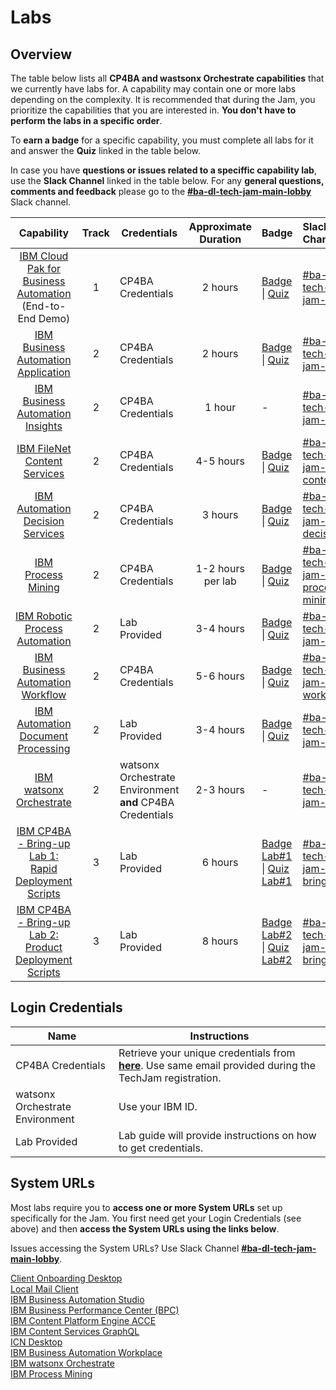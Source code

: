 # Labs

## Overview

The table below lists all **CP4BA and wastsonx Orchestrate capabilities** that we currently have labs for. A capability may contain one or more labs depending on the complexity. It is recommended that during the Jam, you prioritize the capabilities that you are interested in. **You don't have to perform the labs in a specific order**.

To **earn a badge** for a specific capability, you must complete all labs for it and answer the **Quiz** linked in the table below.

In case you have **questions or issues related to a speciffic capability lab**, use the **Slack Channel** linked in the table below. For any **general questions, comments and feedback** please go to the **[#ba-dl-tech-jam-main-lobby](https://ibm.enterprise.slack.com/archives/C06RSMQ7WBH)** Slack channel.

| Capability                                                    | Track                | Credentials | Approximate Duration |       Badge                             | Slack Channel |  Survey |
| :-----------------------------------------------------------: | :------------------: | ----------- | :------------------: | :---------------------------------- | :-------------------------------------- | ------------- |
| [IBM Cloud Pak for Business Automation](https://github.com/IBM/cp4ba-labs/tree/main/23.0.2/IBM%20Cloud%20Pak%20for%20Business%20Automation%20(End-to-End)) (End-to-End Demo) |  1 | CP4BA Credentials |      2 hours        | [Badge](https://www.credly.com/org/ibm/badge/ibm-cloud-pak-for-business-automation-tech-jam) \| [Quiz](https://learn.ibm.com/course/view.php?id=9353) | [#ba-dl-tech-jam-e2e](https://ibm.enterprise.slack.com/archives/C07K7LS62GL) |[E2E Survey](https://www.surveymonkey.com/r/ba-dl-tech-jam-e2e) |
| [IBM Business Automation Application](https://github.com/IBM/cp4ba-labs/tree/main/23.0.2/Business%20Automation%20Application) | 2 | CP4BA Credentials |     2 hours       | [Badge](https://www.credly.com/org/ibm/badge/ibm-business-automation-application-tech-jam) \| [Quiz](https://learn.ibm.com/course/view.php?id=9357) | [#ba-dl-tech-jam-baa](https://ibm.enterprise.slack.com/archives/C07K5640YLA) | [BAA Survey](https://www.surveymonkey.com/r/ba-dl-tech-jam-baa) |
| [IBM Business Automation Insights](https://github.com/IBM/cp4ba-labs/tree/main/23.0.2/Business%20Automation%20Insights) | 2 |CP4BA Credentials |        1 hour        |                              -                               | [#ba-dl-tech-jam-bai](https://ibm.enterprise.slack.com/archives/C07KU018PL0) | [BAI Survey](https://www.surveymonkey.com/r/ba-dl-tech-jam-bai) |
| [IBM FileNet Content Services](https://github.com/IBM/cp4ba-labs/tree/main/23.0.2/Content) | 2 | CP4BA Credentials |     4-5 hours       | [Badge](https://www.credly.com/org/ibm/badge/ibm-filenet-content-manager-tech-jam) \| [Quiz](https://learn.ibm.com/course/view.php?id=9358) | [#ba-dl-tech-jam-content](https://ibm.enterprise.slack.com/archives/C07KU07SNCQ) |[FNCM Survey](https://www.surveymonkey.com/r/ba-dl-tech-jam-fncm) |
| [IBM Automation Decision Services](https://github.com/IBM/cp4ba-labs/tree/main/23.0.2/Decisions) | 2 | CP4BA Credentials |      3 hours        | [Badge](https://www.credly.com/org/ibm/badge/ibm-automation-decision-services-tech-jam) \| [Quiz](https://learn.ibm.com/course/view.php?id=9416) | [#ba-dl-tech-jam-decisions](https://ibm.enterprise.slack.com/archives/C07K58U01R8) | [ADS Survey](https://www.surveymonkey.com/r/ba-dl-tech-jam-ads) |
| [IBM Process Mining](https://github.com/IBM/cp4ba-labs/tree/main/23.0.2/Process%20Mining) | 2 | CP4BA Credentials |       1-2 hours per lab        | [Badge](https://www.credly.com/org/ibm/badge/ibm-process-mining-tech-jam) \| [Quiz](https://learn.ibm.com/course/view.php?id=9355) | [#ba-dl-tech-jam-process-mining](https://ibm.enterprise.slack.com/archives/C07K2A5FZB7) | [PM Survey](https://www.surveymonkey.com/r/ba-dl-tech-jam-pm) |
| [IBM Robotic Process Automation](https://github.com/IBM/cp4ba-labs/tree/main/23.0.2/Robotic%20Process%20Automation) | 2 | Lab Provided |      3-4 hours       | [Badge](https://www.credly.com/org/ibm/badge/ibm-robotic-process-automation-tech-jam) \| [Quiz](https://learn.ibm.com/course/view.php?id=9356) | [#ba-dl-tech-jam-rpa](https://ibm.enterprise.slack.com/archives/C07JYHFBPN2) | [RPA Survey](https://www.surveymonkey.com/r/ba-dl-tech-jam-rpa) |
| [IBM Business Automation Workflow](https://github.com/IBM/cp4ba-labs/tree/main/23.0.2/Workflow) | 2 | CP4BA Credentials |      5-6 hours       | [Badge](https://www.credly.com/org/ibm/badge/ibm-business-automation-workflow-tech-jam) \| [Quiz](https://learn.ibm.com/course/view.php?id=9354) | [#ba-dl-tech-jam-workflow](https://ibm.enterprise.slack.com/archives/C07K54PBTA7) | [BAW Survey](https://www.surveymonkey.com/r/ba-dl-tech-jam-baw) |
| [IBM Automation Document Processing](https://github.com/IBM/cp4ba-labs/tree/main/23.0.2/Document%20Processing) | 2 | Lab Provided | 3-4 hours | [Badge](https://www.credly.com/org/ibm/badge/ibm-automation-document-processing-tech-jam) \| [Quiz](https://learn.ibm.com/course/view.php?id=12413) |[#ba-dl-tech-jam-adp](https://ibm.enterprise.slack.com/archives/C07K2D0L37X) |[ADP Survey]( https://www.surveymonkey.com/r/ba-dl-tech-jam-adp) |
| [IBM watsonx Orchestrate](https://github.com/IBM/cp4ba-labs/tree/main/23.0.2/watsonx%20Orchestrate) | 2 | watsonx Orchestrate Environment **and** CP4BA Credentials | 2-3 hours | - |[#ba-dl-tech-jam-wxo](https://ibm.enterprise.slack.com/archives/C07K57XK01G) |[wxO Survey]( https://www.surveymonkey.com/r/ba-dl-tech-jam-wxo) |
| [IBM CP4BA - Bring-up Lab 1: Rapid Deployment Scripts](https://github.com/IBM/cp4ba-labs/blob/main/23.0.2/Bring-up/Bring-Up-Lab-1/Readme.md) | 3 | Lab Provided | 6 hours | [Badge Lab#1](https://www.credly.com/org/ibm/badge/ibm-cloud-pak-for-business-automation-installation-tech-jam) \| [Quiz Lab#1](https://learn.ibm.com/course/view.php?id=11286) | [#ba-dl-tech-jam-bring-up](https://ibm.enterprise.slack.com/archives/C07JQKAUWMV) | [Bring-up Survey](https://www.surveymonkey.com/r/ba-dl-tech-jam-bring-up) |
| [IBM CP4BA - Bring-up Lab 2: Product Deployment Scripts](https://github.com/IBM/cp4ba-labs/blob/main/24.0.0/Bring-Up/Bring-Up-Lab-2/Readme.md) | 3 | Lab Provided | 8 hours | [Badge Lab#2](https://www.credly.com/org/ibm/badge/ibm-cloud-pak-for-business-automation-installation-.1) \| [Quiz Lab#2](https://learn.ibm.com/course/view.php?id=16836) | [#ba-dl-tech-jam-bring-up](https://ibm.enterprise.slack.com/archives/C07JQKAUWMV) | [Bring-up Survey](https://www.surveymonkey.com/r/ba-dl-tech-jam-bring-up) |


## Login Credentials

|Name       |Instructions| 
| ------- | ------- |
| CP4BA Credentials| Retrieve your unique credentials from **[here](https://jam-usermanagement-ibm-jam-usermanagement.tech-jam-emea-02-464887bc828751e1b00625ca9211fbca-0000.eu-de.containers.appdomain.cloud/UserManagement)**.  Use same email provided during the TechJam registration. |
| watsonx Orchestrate Environment| Use your IBM ID. |
| Lab Provided | Lab guide will provide instructions on how to get credentials. |

<!--
pull down the line to replace from above, replace with line from below

| CP4BA Credentials| These instructions will get updated at the end of the Introduction session, you'll then find the link to get your credentials here. |

| CP4BA Credentials| Retrieve your unique credentials from **[here](https://jam-usermanagement-jam-usermgmt.tech-jam-apac-01-464887bc828751e1b00625ca9211fbca-0000.jp-tok.containers.appdomain.cloud/UserManagement)**.  Use same email provided during the TechJam registration. |

-->

## System URLs

Most labs require you to **access one or more System URLs** set up specifically for the Jam. You first need get your Login Credentials (see above) and then **access the System URLs using the links below**. 

Issues accessing the System URLs? Use Slack Channel **[#ba-dl-tech-jam-main-lobby](https://ibm.enterprise.slack.com/archives/C06RSMQ7WBH)**.

<!--
These instructions will get updated at the end of the introduction session, you'll then find the System URLs here.
-->

[Client Onboarding Desktop](https://cpd-ibm-cp4ba.tech-jam-emea-02-464887bc828751e1b00625ca9211fbca-0000.eu-de.containers.appdomain.cloud/icn/navigator/?desktop=ClientOnboarding)  
[Local Mail Client](https://roundcubenginx-mail.tech-jam-emea-02-464887bc828751e1b00625ca9211fbca-0000.eu-de.containers.appdomain.cloud/)  
[IBM Business Automation Studio](https://cpd-ibm-cp4ba.tech-jam-emea-02-464887bc828751e1b00625ca9211fbca-0000.eu-de.containers.appdomain.cloud/)  
[IBM Business Performance Center (BPC)](https://cpd-ibm-cp4ba.tech-jam-emea-02-464887bc828751e1b00625ca9211fbca-0000.eu-de.containers.appdomain.cloud/bai-bpc/)  
[IBM Content Platform Engine ACCE](https://cpd-ibm-cp4ba.tech-jam-emea-02-464887bc828751e1b00625ca9211fbca-0000.eu-de.containers.appdomain.cloud/cpe/acce/)  
[IBM Content Services GraphQL](https://cpd-ibm-cp4ba.tech-jam-emea-02-464887bc828751e1b00625ca9211fbca-0000.eu-de.containers.appdomain.cloud/content-services-graphql/)  
[ICN Desktop](https://cpd-ibm-cp4ba.tech-jam-emea-02-464887bc828751e1b00625ca9211fbca-0000.eu-de.containers.appdomain.cloud/icn/navigator/?desktop=ICN)  
[IBM Business Automation Workplace](https://cpd-ibm-cp4ba.tech-jam-emea-02-464887bc828751e1b00625ca9211fbca-0000.eu-de.containers.appdomain.cloud/icn/navigator/?desktop=workplace)  
[IBM watsonx Orchestrate](https://dl.watson-orchestrate.ibm.com/)  
[IBM Process Mining](https://cpd-ibm-cp4ba-process-mining.tech-jam-emea-02-464887bc828751e1b00625ca9211fbca-0000.eu-de.containers.appdomain.cloud/processmining/index.html)

<!--
|APAC|EMEA|Americas|
|---------|--------|--------|
|[Client Onboarding Desktop](https://cpd-ibm-cp4ba.tech-jam-amer-01-464887bc828751e1b00625ca9211fbca-0000.us-south.containers.appdomain.cloud/icn/navigator?desktop=ClientOnboarding)|[Client Onboarding Desktop](https://cpd-ibm-cp4ba.tech-jam-emea-464887bc828751e1b00625ca9211fbca-0000.eu-de.containers.appdomain.cloud/icn/navigator/?desktop=ClientOnboarding)|[Client Onboarding Desktop](https://cpd-ibm-cp4ba.tech-jam-amer-464887bc828751e1b00625ca9211fbca-0000.us-south.containers.appdomain.cloud/icn/navigator/?desktop=ClientOnboarding)|
|[IBM Business Automation Studio](https://cpd-ibm-cp4ba.tech-jam-amer-01-464887bc828751e1b00625ca9211fbca-0000.us-south.containers.appdomain.cloud)|[IBM Business Automation Studio](https://cpd-ibm-cp4ba.tech-jam-emea-464887bc828751e1b00625ca9211fbca-0000.eu-de.containers.appdomain.cloud)|[IBM Business Automation Studio](https://cpd-ibm-cp4ba.tech-jam-amer-464887bc828751e1b00625ca9211fbca-0000.us-south.containers.appdomain.cloud/)|
|[IBM Business Performance Center (BPC)](https://cpd-ibm-cp4ba.tech-jam-amer-01-464887bc828751e1b00625ca9211fbca-0000.us-south.containers.appdomain.cloud/bai-bpc)|[IBM Business Performance Center (BPC)](https://cpd-ibm-cp4ba.tech-jam-emea-464887bc828751e1b00625ca9211fbca-0000.eu-de.containers.appdomain.cloud/bai-bpc)|[IBM Business Performance Center (BPC)](https://cpd-ibm-cp4ba.tech-jam-amer-464887bc828751e1b00625ca9211fbca-0000.us-south.containers.appdomain.cloud/bai-bpc/)|
|[IBM Content Platform Engine ACCE](https://cpd-ibm-cp4ba.tech-jam-amer-01-464887bc828751e1b00625ca9211fbca-0000.us-south.containers.appdomain.cloud/cpe/acce)|[IBM Content Platform Engine ACCE](https://cpd-ibm-cp4ba.tech-jam-emea-464887bc828751e1b00625ca9211fbca-0000.eu-de.containers.appdomain.cloud/cpe/acce)|[IBM Content Platform Engine ACCE](https://cpd-ibm-cp4ba.tech-jam-amer-464887bc828751e1b00625ca9211fbca-0000.us-south.containers.appdomain.cloud/cpe/acce/)|
|[IBM Content Services GraphQL](https://cpd-ibm-cp4ba.tech-jam-amer-01-464887bc828751e1b00625ca9211fbca-0000.us-south.containers.appdomain.cloud/content-services-graphql)|[IBM Content Services GraphQL](https://cpd-ibm-cp4ba.tech-jam-emea-464887bc828751e1b00625ca9211fbca-0000.eu-de.containers.appdomain.cloud/content-services-graphql)|[IBM Content Services GraphQL](https://cpd-ibm-cp4ba.tech-jam-amer-464887bc828751e1b00625ca9211fbca-0000.us-south.containers.appdomain.cloud/content-services-graphql/)|
|[IBM Process Mining](https://cpd-ibm-cp4ba.tech-jam-amer-01-464887bc828751e1b00625ca9211fbca-0000.us-south.containers.appdomain.cloud/processmining/index.html)|[IBM Process Mining](https://cpd-ibm-cp4ba.tech-jam-emea-464887bc828751e1b00625ca9211fbca-0000.eu-de.containers.appdomain.cloud/processmining/index.html)|[IBM Process Mining](https://cpd-ibm-cp4ba.tech-jam-amer-464887bc828751e1b00625ca9211fbca-0000.us-south.containers.appdomain.cloud/processmining/index.html)|
|[CLOS Desktop](https://cpd-ibm-cp4ba.tech-jam-amer-01-464887bc828751e1b00625ca9211fbca-0000.us-south.containers.appdomain.cloud/icn/navigator/?desktop=CLOS)|[CLOS Desktop](https://cpd-ibm-cp4ba.tech-jam-emea-464887bc828751e1b00625ca9211fbca-0000.eu-de.containers.appdomain.cloud/icn/navigator/?desktop=CLOS)|[CLOS Desktop](https://cpd-ibm-cp4ba.tech-jam-amer-464887bc828751e1b00625ca9211fbca-0000.us-south.containers.appdomain.cloud/icn/navigator/?desktop=CLOS)|
|[ICN Desktop](https://cpd-ibm-cp4ba.tech-jam-amer-01-464887bc828751e1b00625ca9211fbca-0000.us-south.containers.appdomain.cloud/icn/navigator/?desktop=ICN)|[ICN Desktop](https://cpd-ibm-cp4ba.tech-jam-emea-464887bc828751e1b00625ca9211fbca-0000.eu-de.containers.appdomain.cloud/icn/navigator/?desktop=ICN)|[ICN Desktop](https://cpd-ibm-cp4ba.tech-jam-amer-464887bc828751e1b00625ca9211fbca-0000.us-south.containers.appdomain.cloud/icn/navigator/?desktop=ICN)|
-->
